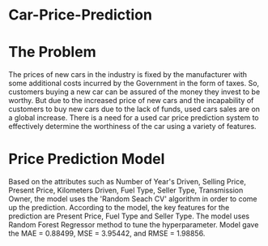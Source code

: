 # Car-Price-Prediction
# The Problem
The prices of new cars in the industry is fixed by the manufacturer with some additional costs incurred by the Government in the form of taxes. So, customers buying a new car can be assured of the money they invest to be worthy. But due to the increased price of new cars and the incapability of customers to buy new cars due to the lack of funds, used cars sales are on a global increase. There is a need for a used car price prediction system to effectively determine the worthiness of the car using a variety of features. 
# Price Prediction Model
Based on the attributes such as Number of Year's Driven, Selling Price, Present Price, Kilometers Driven, Fuel Type, Seller Type,	Transmission Owner, the model uses the 'Random Seach CV' algorithm in order to come up the prediction. According to the model, the key features for the prediction are  Present Price, Fuel Type and Seller Type. The model uses Random Forest Regressor method to tune the hyperparameter. Model gave the MAE = 0.88499, MSE = 3.95442, and RMSE = 1.98856.

